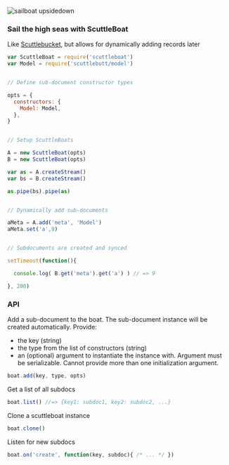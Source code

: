 ![sailboat upsidedown](https://cloud.githubusercontent.com/assets/1474978/4873103/2392582a-6202-11e4-9a42-4afc8b988648.png)

### Sail the high seas with ScuttleBoat

Like [Scuttlebucket](https://github.com/dominictarr/scuttlebucket), but allows for dynamically adding records later

```js
var ScuttleBoat = require('scuttleboat')
var Model = require('scuttlebutt/model')


// Define sub-document constructor types

opts = {
  constructors: {
    Model: Model,
  },
}


// Setup ScuttleBoats

A = new ScuttleBoat(opts)
B = new ScuttleBoat(opts)

var as = A.createStream()
var bs = B.createStream()

as.pipe(bs).pipe(as)


// Dynamically add sub-documents

aMeta = A.add('meta', 'Model')
aMeta.set('a',9)


// Subdocuments are created and synced

setTimeout(function(){

  console.log( B.get('meta').get('a') ) // => 9

}, 200)
```

### API

Add a sub-document to the boat.
The sub-document instance will be created automatically.
Provide:
* the key (string)
* the type from the list of constructors (string)
* an (optional) argument to instantiate the instance with.
Argument must be serializable.
Cannot provide more than one initialization argument.

```js
boat.add(key, type, opts)
```

Get a list of all subdocs
```js
boat.list() //=> {key1: subdoc1, key2: subdoc2, ...}
```

Clone a scuttleboat instance
```js
boat.clone()
```

Listen for new subdocs
```js
boat.on('create', function(key, subdoc){ /* ... */ })
```
